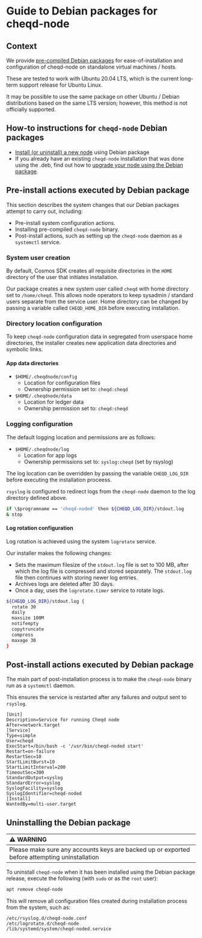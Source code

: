 # Guide to Debian packages for cheqd-node

## Context

We provide [pre-compiled Debian packages](https://github.com/cheqd/cheqd-node/releases) for ease-of-installation and configuration of cheqd-node on standalone virtual machines / hosts.

These are tested to work with Ubuntu 20.04 LTS, which is the current long-term support release for Ubuntu Linux.

It may be possible to use the same package on other Ubuntu / Debian distributions based on the same LTS version; however, this method is not officially supported.

## How-to instructions for `cheqd-node` Debian packages

* [Install \(or uninstall\) a new node](deb-package-install.md) using Debian package
* If you already have an existing `cheqd-node` installation that was done using the .deb, find out how to [upgrade your node using the Debian package](deb-package-upgrade.md).

## Pre-install actions executed by Debian package

This section describes the system changes that our Debian packages attempt to carry out, including:

* Pre-install system configuration actions.
* Installing pre-compiled `cheqd-node` binary.
* Post-install actions, such as setting up the `cheqd-node` daemon as a `systemctl` service.

### System user creation

By default, Cosmos SDK creates all requisite directories in the `HOME` directory of the user that initiates installation.

Our package creates a new system user called `cheqd` with home directory set to `/home/cheqd`. This allows node operators to keep sysadmin / standard users separate from the service user. Home directory can be changed by passing a variable called `CHEQD_HOME_DIR` before executing installation.

### Directory location configuration

To keep `cheqd-node` configuration data in segregated from userspace home directories, the installer creates new application data directories and symbolic links.

#### App data directories

* `$HOME/.cheqdnode/config`
  * Location for configuration files
  * Ownership permission set to: `cheqd:cheqd`
* `$HOME/.cheqdnode/data`
  * Location for ledger data
  * Ownership permission set to: `cheqd:cheqd`

### Logging configuration

The default logging location and permissions are as follows:

* `$HOME/.cheqdnode/log`
  * Location for app logs
  * Ownership permissions set to: `syslog:cheqd` \(set by rsyslog\)

The log location can be overridden by passing the variable `CHEQD_LOG_DIR` before executing the installation proceess.

`rsyslog` is configured to redirect logs from the `cheqd-node` daemon to the log directory defined above.


```bash
if \$programname == 'cheqd-noded' then ${CHEQD_LOG_DIR}/stdout.log
& stop
```

#### Log rotation configuration

Log rotation is achieved using the system `logrotate` service.

Our installer makes the following changes:

* Sets the maximum filesize of the `stdout.log` file is set to 100 MB, after which the log file is compressed and stored separately. The `stdout.log` file then continues with storing newer log entries.
* Archives logs are deleted after 30 days.
* Once a day, uses the `logrotate.timer` service to rotate logs.

```bash
${CHEQD_LOG_DIR}/stdout.log {
  rotate 30
  daily
  maxsize 100M
  notifempty
  copytruncate
  compress
  maxage 30
}
```

## Post-install actions executed by Debian package

The main part of post-installation process is to make the `cheqd-node` binary run as a `systemctl` daemon.

This ensures the service is restarted after any failures and output sent to `rsyslog`.

```text
[Unit]
Description=Service for running Cheqd node
After=network.target
[Service]
Type=simple
User=cheqd
ExecStart=/bin/bash -c '/usr/bin/cheqd-noded start'
Restart=on-failure
RestartSec=10
StartLimitBurst=10
StartLimitInterval=200
TimeoutSec=300
StandardOutput=syslog
StandardError=syslog
SyslogFacility=syslog
SyslogIdentifier=cheqd-noded
[Install]
WantedBy=multi-user.target
```

## Uninstalling the Debian package

| :warning: WARNING |
| :--- |
| Please make sure any accounts keys are backed up or exported before attempting uninstallation |

To uninstall `cheqd-node` when it has been installed using the Debian package release, execute the following \(with `sudo` or as the `root` user\):

```bash
apt remove cheqd-node
```

This will remove all configuration files created during installation process from the system, such as:

```text
/etc/rsyslog.d/cheqd-node.conf
/etc/logrotate.d/cheqd-node
/lib/systemd/system/cheqd-noded.service
```
